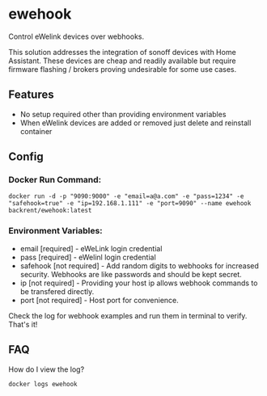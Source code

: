 # ewehook

Control eWelink devices over webhooks.

This solution addresses the integration of sonoff devices with Home Assistant.  These devices are cheap and readily available but require firmware flashing / brokers proving undesirable for some use cases.

## Features

* No setup required other than providing environment variables
* When eWelink devices are added or removed just delete and reinstall container

## Config

### Docker Run Command:

```docker run -d -p "9090:9000" -e "email=a@a.com" -e "pass=1234" -e "safehook=true" -e "ip=192.168.1.111" -e "port=9090" --name ewehook backrent/ewehook:latest```

### Environment Variables:
* email [required] - eWeLink login credential
* pass [required] - eWelinl login credential
* safehook [not required] - Add random digits to webhooks for increased security.  Webhooks are like passwords and should be kept secret.
* ip [not required] - Providing your host ip allows webhook commands to be transfered directly.
* port [not required] - Host port for convenience.

Check the log for webhook examples and run them in terminal to verify. That's it!

## FAQ
How do I view the log?

```docker logs ewehook```

